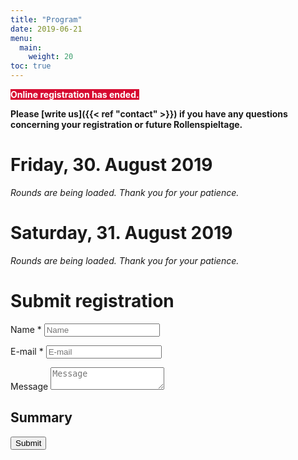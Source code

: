 ```yaml
---
title: "Program"
date: 2019-06-21
menu:
  main:
    weight: 20
toc: true
---
```


<p id="apollon-submitted-hint"></p>
<p id="apollon-submitted-summary"></p>

<strong style="background-color: #d70b31; color: white">
Online registration has ended.</strong>

**Please [write us]({{< ref "contact" >}}) if you have any questions concerning your registration or future Rollenspieltage.**

<!-- Select the rounds you would like to participate in and submit the form below: -->

<template id="apollon-i18n">
    <p data-id="friday" data-text="Friday">-</p>
    <p data-id="saturday" data-text="Saturday">-</p>
    <p data-id="choose" data-text="Choose">-</p>
    <p data-id="choosen" data-text="Selected">-</p>
    <p data-id="full" data-text="Round Full">-</p>
    <!-- e.g. countryflags.com -->
    <p data-id="flag-url-DE" data-text="/graphics/germany-flag-small.png">-</p>
    <p data-id="flag-url-EN" data-text="/graphics/united-kingdom-flag-small.png">-</p>
    <p data-id="overlapping" data-text="Attention: At least two game rounds overlap in time!">-</p>
    <p data-id="submitted-thanks" data-text="Thank you for signing up for the following rounds:">-</p>
    <p data-id="form-empty" data-text="Please fill out your name and email address.">-</p>
</template>

<template id="apollon-round-template">
    <label data-id="container">
        <div class="round">
            <h1><span data-id="name"></span></h1>
            <p>Game Master: <span data-id="gm"></span></p>
            <p>Game System Description: <span data-id="game-description"></span></p>
            <p>Story: <span data-id="campaign-description"></span></p>
            <p>Language: <span data-id="lang"></span> <img height="10" data-id="lang-img"></p>
            <p>Day and Time: <span data-id="day"></span>, <span data-id="from"></span> &mdash; <span data-id="to"></span></p>
            <p>Players currently: <strong><span data-id="players-current"></span></strong> / Max: <span data-id="players-max"></span></p>
            <input data-id="checkbox" type="checkbox">
            <p><input data-id="btn-choose" class="c-btn" type="button"></p>
            <p class="hint"><span data-id="hint"></span></p>
        </div>
    </label>
</template>


<template id="apollon-summary-table">
    <table id="apollon-table-template">
        <thead>
        <tr>
            <th>Name</th>
            <th>Day</th>
            <th>from</th>
            <th>to</th>
        </tr>
        </thead>
        <tbody id="apollon-summary-entries">
        </tbody>
    </table>
</template>

<template id="apollon-summary-row">
    <tr>
        <td><span data-id="name"></span></td>
        <td><span data-id="day"></span></td>
        <td><span data-id="from"></span></td>
        <td><span data-id="to"></span></td>
    </tr>
</template>

<div id="apollon-rounds">
    <h1>Friday, 30. August 2019</h1>
    <div id="apollon-rounds-friday" class="u-bleed-out c-rounds">
        <em>Rounds are being loaded. Thank you for your patience.</em>
    </div>
    <h1>Saturday, 31. August 2019</h1>
    <div id="apollon-rounds-saturday" class="u-bleed-out c-rounds">
        <em>Rounds are being loaded. Thank you for your patience.</em>
    </div>
</div>

# Submit registration

<div class="c-form">
    <div>
        <p class="c-form--item c-form-field--text">
            <label for="name">Name *</label>
            <input name="name" id="name" type="text" placeholder="Name">
        </p>
        <p class="c-form--item c-form-field--text">
            <label for="email">E-mail *</label>
            <input name="email" id="email" type="email" placeholder="E-mail">
        </p>
        <p class="c-form--item c-form-field--text">
            <label for="comment">Message</label>
            <textarea comment="message" id="comment" placeholder="Message"></textarea>
        </p>
        <h2>Summary</h2>
        <p id="apollon-summary-hint" class="hint"></p>
        <div id="apollon-summary"></div>
        <input class="c-btn" type="submit" id="submit" value="Submit">
        <input type="hidden" name="_next" value="http://localhost:1313/program_test/">
        <input type="hidden" name="_captcha" value="false">
    </div>

</div>

<!--
<script src="http://127.0.0.1:5000/olymp.js"></script>
-->
<script src="https://api.gildedernacht.ch/olymp.js"></script>
<script src="/scripts/apollon-model.js"></script>
<script src="/scripts/apollon-view.js"></script>